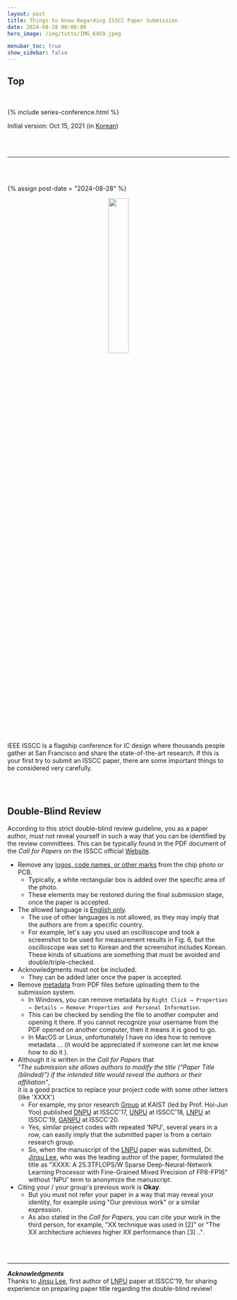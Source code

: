 ```yaml
---
layout: post
title: Things to Know Regarding ISSCC Paper Submission
date: 2024-08-28 00:00:00
hero_image: /img/tutto/IMG_6459.jpeg

menubar_toc: true
show_sidebar: false
---
```


## Top

<br>

<!-- Series -->
{% include series-conference.html %}

<!-- CSS -->
<style>
/* TOC */
.contents {position: sticky; top: 10%;}
</style>

<!-- Javascript -->
<script src="https://kit.fontawesome.com/46ff08c48c.js" crossorigin="anonymous"></script>

<!-- Version -->
<i class="fa-regular fa-calendar-check fa-lg"></i> Initial version: Oct 15, 2021 (in <a href="https://tuttozurich.tistory.com/45" target="_blank">Korean</a>)<br>

<br><br>

---

<br><br>

<!---------->
<!-- Main -->
<!---------->

{% assign post-date = "2024-08-28" %}

<center><img src='{{ site.base_url }}{{ site.image_dir }}/icons/logo--isscc.png' style='width:30%'></center>

<br><br>

IEEE ISSCC is a flagship conference for IC design where thousands people gather at San Francisco and share the state-of-the-art research. If this is your first try to submit an ISSCC paper, there are some important things to be considered very carefully.

<br><br>

## Double-Blind Review

According to this strict double-blind review guideline, you as a paper author, must not reveal yourself in such a way that you can be identified by the review committees. This can be typically found in the PDF document of the *Call for Papers* on the ISSCC official <a href="https://www.isscc.org/call-for-papers-overview" target="_blank">Website</a>.

- Remove any <u>logos, code names, or other marks</u> from the chip photo or PCB.
  - Typically, a white rectangular box is added over the specific area of the photo.
  - These elements may be restored during the final submission stage, once the paper is accepted.
- The allowed language is <u>English only</u>.
  - The use of other languages is not allowed, as they may imply that the authors are from a specific country.
  - For example, let's say you used an oscilloscope and took a screenshot to be used for measurement results in Fig. 6, but the oscilloscope was set to Korean and the screenshot includes Korean. <i class="fa-regular fa-face-surprise fa-lg"></i> These kinds of situations are something that must be avoided and double/triple-checked.
- Acknowledgments must not be included.
  - They can be added later once the paper is accepted.
- Remove <u>metadata</u> from PDF files before uploading them to the submission system.
  - In <i class="fa-brands fa-windows"></i> Windows, you can remove metadata by `Right Click → Properties → Details → Remove Properties and Personal Information`.
  - This can be checked by sending the file to another computer and opening it there. If you cannot recognize your username from the PDF opened on another computer, then it means it is good to go.
  - In <i class="fa-brands fa-apple fa-lg"></i> MacOS or <i class="fa-brands fa-linux fa-xl"></i> Linux, unfortunately I have no idea how to remove metadata ... <i class="fa-regular fa-face-sad-tear fa-lg"></i> (it would be appreciated if someone can let me know how to do it <i class="fa-regular fa-face-laugh fa-lg"></i>).
- Although it is written in the *Call for Papers* that<br>
  *"The submission site allows authors to modify the title (“Paper Title (blinded)”) if the intended title would reveal the authors or their affiliation"*,<br>
  it is a good practice to replace your project code with some other letters (like 'XXXX')
  - For example, my prior research <a href="http://ssl.kaist.ac.kr" target="_blank">Group</a> at KAIST (led by Prof. Hoi-Jun Yoo) published <a href="https://doi.org/10.1109/ISSCC.2017.7870350" target="_blank">DNPU</a> at ISSCC'17, <a href="https://doi.org/10.1109/ISSCC.2018.8310262" target="_blank">UNPU</a> at ISSCC'18, <a href="https://doi.org/10.1109/ISSCC.2019.8662302" target="_blank">LNPU</a> at ISSCC'19, <a href="https://doi.org/10.1109/ISSCC19947.2020.9062989" target="_blank">GANPU</a> at ISSCC'20.
  - Yes, similar project codes with repeated 'NPU', several years in a row, can easily imply that the submitted paper is from a certain research group.
  - So, when the manuscript of the <a href="https://doi.org/10.1109/ISSCC.2019.8662302" target="_blank">LNPU</a> paper was submitted, Dr. <a href="https://www.linkedin.com/in/jinsulee/" target="_blank">Jinsu Lee</a>, who was the leading author of the paper, formulated the title as "XXXX: A 25.3TFLOPS/W Sparse Deep-Neural-Network Learning Processor with Fine-Grained Mixed Precision of FP8-FP16" without 'NPU' term to anonymize the manuscript.
- Citing your / your group's previous work is **Okay**.
  - But you must not refer your paper in a way that may reveal your identity, for example using "Our previous work" or a similar expression.
  - As also stated in the *Call for Papers*, you can cite your work in the third person, for example, "XX technique was used in [2]" or "The XX architecture achieves higher XX performance than [3] ..".

<br><br>

---

***Acknowledgments***<br>
Thanks to <a href="https://www.linkedin.com/in/jinsulee/" target="_blank">Jinsu Lee</a>, first author of <a href="https://doi.org/10.1109/ISSCC.2019.8662302" target="_blank">LNPU</a> paper at ISSCC'19, for sharing experience on preparing paper title regarding the double-blind review!
